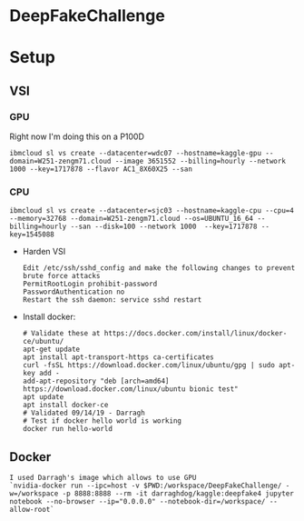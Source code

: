 # DeepFakeChallenge

# Setup
## VSI
### GPU
Right now I'm doing this on a P100D

`ibmcloud sl vs create --datacenter=wdc07 --hostname=kaggle-gpu --domain=W251-zengm71.cloud --image 3651552 --billing=hourly --network 1000 --key=1717878 --flavor AC1_8X60X25 --san`
### CPU
`ibmcloud sl vs create --datacenter=sjc03 --hostname=kaggle-cpu --cpu=4 --memory=32768 --domain=W251-zengm71.cloud --os=UBUNTU_16_64 --billing=hourly --san --disk=100 --network 1000  --key=1717878 --key=1545088`
* Harden VSI
    ```
    Edit /etc/ssh/sshd_config and make the following changes to prevent brute force attacks
    PermitRootLogin prohibit-password
    PasswordAuthentication no
    Restart the ssh daemon: service sshd restart
    ```
* Install docker:
    ```
    # Validate these at https://docs.docker.com/install/linux/docker-ce/ubuntu/
    apt-get update
    apt install apt-transport-https ca-certificates 
    curl -fsSL https://download.docker.com/linux/ubuntu/gpg | sudo apt-key add -
    add-apt-repository "deb [arch=amd64] https://download.docker.com/linux/ubuntu bionic test" 
    apt update 
    apt install docker-ce
    # Validated 09/14/19 - Darragh
    # Test if docker hello world is working
    docker run hello-world
    ```
## Docker 
    I used Darragh's image which allows to use GPU
    `nvidia-docker run --ipc=host -v $PWD:/workspace/DeepFakeChallenge/ -w=/workspace -p 8888:8888 --rm -it darraghdog/kaggle:deepfake4 jupyter notebook --no-browser --ip="0.0.0.0" --notebook-dir=/workspace/ --allow-root`
